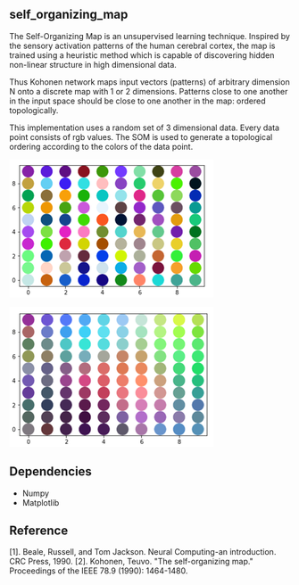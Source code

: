 ## self_organizing_map

The Self-Organizing Map is an unsupervised learning technique. Inspired by the sensory activation patterns of the human cerebral cortex,
the map is trained using a heuristic method which is capable of discovering hidden non-linear structure in high dimensional data.

Thus Kohonen network  maps  input vectors (patterns) of arbitrary dimension N onto a discrete map with 1 or 2 dimensions.
Patterns close to one another in the input space should be close to one another in the map: ordered topologically.

This implementation uses a random set of 3 dimensional data. Every data point consists of rgb values. The SOM is used to generate a topological ordering according to the colors of the data point.

![Initial state of the data points](som_init_state.png "Initial state of the data points")


![Final state of the data points](som_final_state.png "Final state of the data points")


## Dependencies
* Numpy
* Matplotlib

## Reference
[1]. Beale, Russell, and Tom Jackson. Neural Computing-an introduction. CRC Press, 1990.
[2]. Kohonen, Teuvo. "The self-organizing map." Proceedings of the IEEE 78.9 (1990): 1464-1480.
